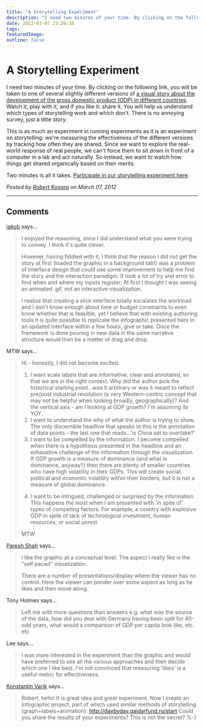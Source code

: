 ```yaml
---
title: "A Storytelling Experiment"
description: "I need two minutes of your time. By clicking on the following link, you will be taken to one of several slightly different versions of a visual story about the development of the gross domestic product (GDP) in different countries. Watch it, play with it, and if you like it: share it. You will help us understand which types of storytelling work and which don't. There is no annoying survey, just a little story."
date: 2012-03-07 23:20:38
tags: 
featuredImage: 
outline: false
---
```


# A Storytelling Experiment

I need two minutes of your time. By clicking on the following link, you will be taken to one of several slightly different versions of <a href="http://manaskriti.com/gdphist/">a visual story about the development of the gross domestic product (GDP) in different countries</a>. Watch it, play with it, and if you like it: share it. You will help us understand which types of storytelling work and which don't. There is no annoying survey, just a little story.

This is as much an experiment in running experiments as it is an experiment on storytelling: we're measuring the effectiveness of the different versions by tracking how often they are shared. Since we want to explore the real-world response of real people, we can't force them to sit down in front of a computer in a lab and act naturally. So instead, we want to watch how things get shared organically based on their merits.

Two minutes is all it takes. <a href="http://manaskriti.com/gdphist/">Participate in our storytelling experiment here</a>.


_Posted by <a href="/about">Robert Kosara</a> on March 07, 2012_


<aside class="comments">

---
## Comments

<a href="http://blog.jochmann.me" rel="nofollow noopener" target="_blank">jakob</a> says…
>	I enjoyed the reasoning, once I did understand what you were trying to convey. I think it's quite clever.
>	
>	However, having fiddled with it, I think that the reason I did not get the story at first (loaded the graphic in a background tab!) was a problem of interface design that could use some improvement to help me find the story and the interaction paradigm. It took a lot of try and error to find when and where my inputs register. At first I thought I was seeing an animated .gif, not an interactive visualization.
>	
>	I realize that creating a slick interface totally escalates the workload and I don't know enough about time or budget constraints to even know whether that is feasible, yet I believe that with existing authoring tools it is quite possible to replicate the infographic presented here in an updated interface within a few hours, give or take. Once the framework is done pouring in new data in the same narrative structure would then be a matter of drag and drop.

MTW says…
>	Hi - honestly, I did not become excited.   
>	1) I want scale labels that are informative, clear and annotated, so that we are in the right context. Why did the author pick the historical starting point...was it arbitrary or was it meant to reflect pre/post industrial revolution (a very Western-centric concept that may not be helpful when looking broadly, geographically)? And the vertical axis - am I looking at GDP growth?  I'm assuming its YOY. 
>	2) I want to understand the why of what the author is trying to show.  The only discernible headline that speaks to this is the annotation of data points - the last one that reads...'is China set to overtake?'     
>	3) I want to be compelled by the information.  I become compelled when there is a hypothesis presented in the headline and an exhaustive challenge of the information through the visualization.  If GDP growth is a measure of dominance (and what is dominance, anyway?) then there are plenty of smaller countries who have high volatility in their GDPs.  This will create social, political and economic volatility within their borders, but it is not a measure of global dominance.  
>	4. I want to be intrigued, challenged or surprised by the information.  This happens the most when I am presented with 'in spite of' types of competing factors.  For example, a country with explosive GDP in spite of lack of technological investment, human resources, or social unrest.  
>	
>	MTW

<a href="http://www.visualquest.com" rel="nofollow noopener" target="_blank">Paresh Shah</a> says…
>	I like the graphic at a conceptual level. The aspect I really like is the "self paced" visualization.
>	
>	There are a number of presentations/display where the viewer has no control. Here the viewer can ponder over some aspect as long as he likes and then move along.

Tony Holmes says…
>	Left me with more questions than answers e.g. what was the source of the data, how did you deal with Germany having been split for 40-odd years, what would a comparison of GDP per capita look like, etc. etc

Lee says…
>	I was more interested in the experiment than the graphic and would have preferred to see all the various approaches and then decide which one I like best.  I'm not convinced that measuring 'likes' is a useful metric for effectiveness.

<a href="http://Petrogly.ph" rel="nofollow noopener" target="_blank">Konstantin Varik</a> says…
>	Robert, hello!
>	It is great idea and great experiment.
>	Now I create an infographic project, part of which used similar methods of storytelling (graph+labels+animation): http://daybyday.gaidarfund.ru/start
>	Could you share the results of your experiments? This is not the secret? %-)

</aside>

